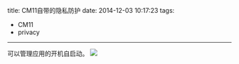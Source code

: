 title: CM11自带的隐私防护
date: 2014-12-03 10:17:23
tags:
- CM11
- privacy
---
可以管理应用的开机自启动。
![](/img/cm11-privacy.png)
